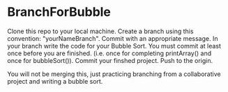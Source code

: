 # BranchForBubble
Clone this repo to your local machine. Create a branch using this convention: "yourNameBranch".
Commit with an appropriate message.
In your branch write the code for your Bubble Sort. You must commit at least once before you are finished. (i.e. once for
completing printArray() and once for bubbleSort()).  Commit your finshed project.  Push to the origin.

You will not be merging this, just practicing branching from a collaborative project and writing a bubble sort.
